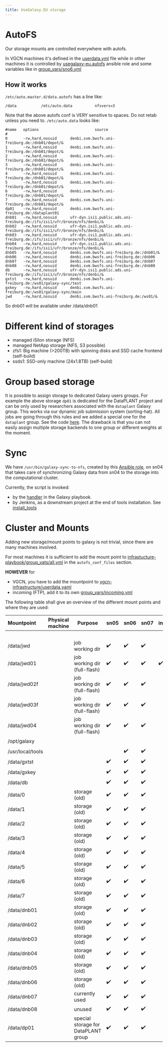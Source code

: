 ```yaml
---
title: UseGalaxy.EU storage
---
```

# AutoFS

Our storage mounts are controlled everywhere with autofs.

In VGCN machines it's defined in the [userdata.yml](https://github.com/usegalaxy-eu/vgcn-infrastructure/blob/master/userdata.yaml)
file while in other machines it is controlled by [usegalaxy-eu.autofs](https://github.com/usegalaxy-eu/ansible-autofs) ansible role and
some variables like in [group_vars/sno6.yml](https://github.com/usegalaxy-eu/infrastructure-playbook/blob/4e6121da8af500dfe878c312243be49807ac5f48/group_vars/sn06.yml#L18)

## How it works

`/etc/auto.master.d/data.autofs` has a line like:

```
/data           /etc/auto.data          nfsvers=3
```

Note that the above autofs conf is VERY sensitive to spaces. Do not retab unless you need to. `/etc/auto.data` looks like:

```
#name   options                         source
#
0       -rw,hard,nosuid      denbi.svm.bwsfs.uni-freiburg.de:/dnb01/depot/&
1       -rw,hard,nosuid      denbi.svm.bwsfs.uni-freiburg.de:/dnb01/depot/&
2       -rw,hard,nosuid      denbi.svm.bwsfs.uni-freiburg.de:/dnb01/depot/&
3       -rw,hard,nosuid      denbi.svm.bwsfs.uni-freiburg.de:/dnb01/depot/&
4       -rw,hard,nosuid      denbi.svm.bwsfs.uni-freiburg.de:/dnb01/depot/&
5       -rw,hard,nosuid      denbi.svm.bwsfs.uni-freiburg.de:/dnb01/depot/&
6       -rw,hard,nosuid      denbi.svm.bwsfs.uni-freiburg.de:/dnb01/depot/&
7       -rw,hard,nosuid      denbi.svm.bwsfs.uni-freiburg.de:/dnb01/depot/&
dp01    -rw,hard,nosuid      denbi.svm.bwsfs.uni-freiburg.de:/dataplant01
dnb01   -rw,hard,nosuid      ufr-dyn.isi1.public.ads.uni-freiburg.de:/ifs/isi1/ufr/bronze/nfs/denbi/&
dnb02   -rw,hard,nosuid      ufr-dyn.isi1.public.ads.uni-freiburg.de:/ifs/isi1/ufr/bronze/nfs/denbi/&
dnb03   -rw,hard,nosuid      ufr-dyn.isi1.public.ads.uni-freiburg.de:/ifs/isi1/ufr/bronze/nfs/denbi/&
dnb04   -rw,hard,nosuid      ufr-dyn.isi1.public.ads.uni-freiburg.de:/ifs/isi1/ufr/bronze/nfs/denbi/&
dnb05   -rw,hard,nosuid      denbi.svm.bwsfs.uni-freiburg.de:/dnb01/&
dnb06   -rw,hard,nosuid      denbi.svm.bwsfs.uni-freiburg.de:/dnb06
dnb07   -rw,hard,nosuid      denbi.svm.bwsfs.uni-freiburg.de:/dnb07
dnb08   -rw,hard,nosuid      denbi.svm.bwsfs.uni-freiburg.de:/dnb08
db      -rw,hard,nosuid      ufr-dyn.isi1.public.ads.uni-freiburg.de:/ifs/isi1/ufr/bronze/nfs/denbi/&
gxtst   -rw,hard,nosuid      denbi.svm.bwsfs.uni-freiburg.de:/ws01/galaxy-sync/test
gxkey   -rw,hard,nosuid      denbi.svm.bwsfs.uni-freiburg.de:/ws01/galaxy-sync/main
jwd     -rw,hard,nosuid      denbi.svm.bwsfs.uni-freiburg.de:/ws01/&
```

So dnb01 will be available under /data/dnb01

# Different kind of storages

* managed iSilon storage (NFS)
* managed NetApp storage (NFS, S3 possible)
* zfs1: Big machine (>200TB) with spinning disks and SSD cache frontend (self-build)
* ssds1: SSD-only machine (24x1.8TB) (self-build)

# Group based storage

It is possible to assign storage to dedicated Galaxy users groups. For example the above storage `dp01` is dedicated for the DataPLANT project
and can be only used by researchers associated with the `dataplant` Galaxy group.
This works via our dynamic job submission system (sorting-hat). All jobs are going through this rules and we added a special one for the `dataplant`
group. See the code [here](https://github.com/usegalaxy-eu/sorting-hat/pull/9/files#diff-383169e44c84e4fdd975aa09423aa5152bd87e5fc2fd7482acad1caa071d131aR149). The drawback is that you can not easily assign multiple storage backends
to one group or different weights at the moment.

# Sync

We have `/usr/bin/galaxy-sync-to-nfs`, created by this [Ansible role](https://github.com/usegalaxy-eu/infrastructure-playbook/blob/master/roles/usegalaxy-eu.rsync-to-nfs/tasks/main.yml), on sn04 that takes care of synchronizing Galaxy data from sn04 to the storage into the computational cluster.

Currently, the script is invoked:

* by the [handler](https://github.com/usegalaxy-eu/infrastructure-playbook/blob/4e6121da8af500dfe878c312243be49807ac5f48/sn06.yml#L57) in the Galaxy playbook.
* by Jenkins, as a downstream project at the end of tools installation. See [install_tools](https://build.galaxyproject.eu/job/usegalaxy-eu/job/install-tools/)

# Cluster and Mounts

Adding new storage/mount points to galaxy is not trivial, since there are many machines involved.

For most machines it is sufficient to add the mount point to [infrastucture-playbook/group_vats/all.yml](https://github.com/usegalaxy-eu/infrastructure-playbook/blob/master/group_vars/all.yml) in the `autofs_conf_files` section.

**HOWEVER** for

* VGCN, you have to add the mountpoint to [vgcn-infrastructure/userdata.yaml](https://github.com/usegalaxy-eu/vgcn-infrastructure/blob/main/userdata.yaml)
* incoming (FTP), add it to its own [group_vars/incoming.yml](https://github.com/usegalaxy-eu/infrastructure-playbook/blob/master/group_vars/incoming.yml)

The following table shall give an overview of the different mount points and where they are used:


| Mountpoint       | Physical machine | Purpose                             | sn05               | sn06               | sn07               | incoming           | celery             | VGCN |
| :----------------- | ------------------ | ------------------------------------- | -------------------- | :------------------- | -------------------- | -------------------- | -------------------- | ------ |
|                  |                  |                                     |                    |                    |                    |                    |                    | WIP  |
| /data/jwd        |                  | job working dir                     | :heavy_check_mark: | :heavy_check_mark: | :heavy_check_mark: |                    | :heavy_check_mark: |      |
| /data/jwd01      |                  | job working dir (full-flash)        | :heavy_check_mark: | :heavy_check_mark: | :heavy_check_mark: | :heavy_check_mark: | :heavy_check_mark: |      |
| /data/jwd02f     |                  | job working dir (full-flash)        | :heavy_check_mark: | :heavy_check_mark: | :heavy_check_mark: |                    | :heavy_check_mark: |      |
| /data/jwd03f     |                  | job working dir (full-flash)        | :heavy_check_mark: | :heavy_check_mark: | :heavy_check_mark: |                    | :heavy_check_mark: |      |
| /data/jwd04      |                  | job working dir (full-flash)        | :heavy_check_mark: | :heavy_check_mark: | :heavy_check_mark: |                    | :heavy_check_mark: |      |
| /opt/galaxy      |                  |                                     |                    |                    |                    |                    | :heavy_check_mark: |      |
| /usr/local/tools |                  |                                     |                    | :heavy_check_mark: | :heavy_check_mark: |                    |                    |      |
| /data/gxtst      |                  |                                     | :heavy_check_mark: | :heavy_check_mark: | :heavy_check_mark: |                    | :heavy_check_mark: |      |
| /data/gxkey      |                  |                                     | :heavy_check_mark: | :heavy_check_mark: | :heavy_check_mark: |                    | :heavy_check_mark: |      |
| /data/db         |                  |                                     | :heavy_check_mark: | :heavy_check_mark: | :heavy_check_mark: |                    | :heavy_check_mark: |      |
| /data/0          |                  | storage (old)                       | :heavy_check_mark: | :heavy_check_mark: | :heavy_check_mark: |                    | :heavy_check_mark: |      |
| /data/1          |                  | storage (old)                       | :heavy_check_mark: | :heavy_check_mark: | :heavy_check_mark: |                    | :heavy_check_mark: |      |
| /data/2          |                  | storage (old)                       | :heavy_check_mark: | :heavy_check_mark: | :heavy_check_mark: |                    | :heavy_check_mark: |      |
| /data/3          |                  | storage (old)                       | :heavy_check_mark: | :heavy_check_mark: | :heavy_check_mark: |                    | :heavy_check_mark: |      |
| /data/4          |                  | storage (old)                       | :heavy_check_mark: | :heavy_check_mark: | :heavy_check_mark: |                    | :heavy_check_mark: |      |
| /data/5          |                  | storage (old)                       | :heavy_check_mark: | :heavy_check_mark: | :heavy_check_mark: |                    | :heavy_check_mark: |      |
| /data/6          |                  | storage (old)                       | :heavy_check_mark: | :heavy_check_mark: | :heavy_check_mark: |                    | :heavy_check_mark: |      |
| /data/7          |                  | storage (old)                       | :heavy_check_mark: | :heavy_check_mark: | :heavy_check_mark: |                    | :heavy_check_mark: |      |
| /data/dnb01      |                  | storage (old)                       | :heavy_check_mark: | :heavy_check_mark: | :heavy_check_mark: |                    | :heavy_check_mark: |      |
| /data/dnb02      |                  | storage (old)                       | :heavy_check_mark: | :heavy_check_mark: | :heavy_check_mark: |                    | :heavy_check_mark: |      |
| /data/dnb03      |                  | storage (old)                       | :heavy_check_mark: | :heavy_check_mark: | :heavy_check_mark: |                    | :heavy_check_mark: |      |
| /data/dnb04      |                  | storage (old)                       | :heavy_check_mark: | :heavy_check_mark: | :heavy_check_mark: |                    | :heavy_check_mark: |      |
| /data/dnb05      |                  | storage (old)                       | :heavy_check_mark: | :heavy_check_mark: | :heavy_check_mark: |                    | :heavy_check_mark: |      |
| /data/dnb06      |                  | storage (old)                       | :heavy_check_mark: | :heavy_check_mark: | :heavy_check_mark: |                    | :heavy_check_mark: |      |
| /data/dnb07      |                  | currently used                      | :heavy_check_mark: | :heavy_check_mark: | :heavy_check_mark: |                    | :heavy_check_mark: |      |
| /data/dnb08      |                  | unused                              | :heavy_check_mark: | :heavy_check_mark: | :heavy_check_mark: |                    | :heavy_check_mark: |      |
| /data/dp01       |                  | special storage for DataPLANT group | :heavy_check_mark: | :heavy_check_mark: | :heavy_check_mark: |                    | :heavy_check_mark: |      |
